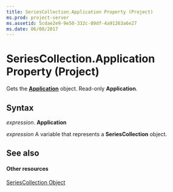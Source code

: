 ```yaml
---
title: SeriesCollection.Application Property (Project)
ms.prod: project-server
ms.assetid: 5cdae2e9-9e50-332c-89df-4a91263a6e27
ms.date: 06/08/2017
---
```



# SeriesCollection.Application Property (Project)
Gets the **[Application](application-object-project.md)** object. Read-only **Application**.

## Syntax

 _expression_. **Application**

 _expression_ A variable that represents a **SeriesCollection** object.


## See also


#### Other resources


[SeriesCollection Object](seriescollection-object-project.md)
